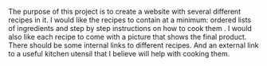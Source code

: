 The purpose of this project is to create a website with several different recipes in it. I would like the recipes to contain at a minimum: ordered lists of ingredients and step by step instructions on how to cook them . I would also like each recipe to come with a picture that shows the final product. There should be some internal links to different recipes. And an external link to a useful kitchen utensil that I believe will help with cooking them. 
